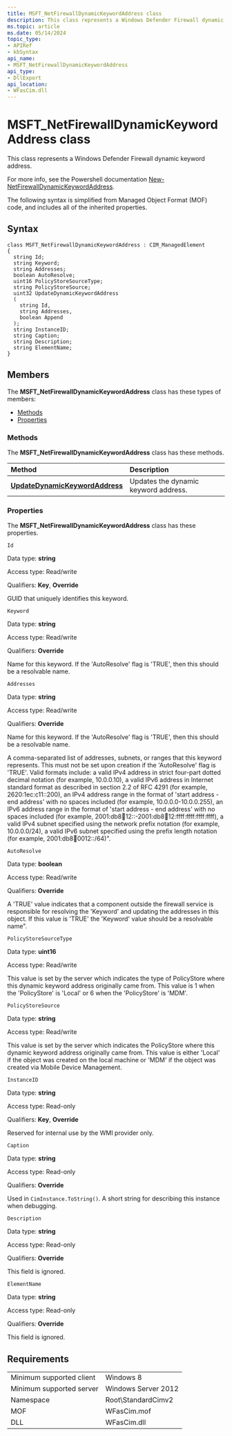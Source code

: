 ```yaml
---
title: MSFT_NetFirewallDynamicKeywordAddress class
description: This class represents a Windows Defender Firewall dynamic keyword address.
ms.topic: article
ms.date: 05/14/2024
topic_type: 
- APIRef
- kbSyntax
api_name: 
- MSFT_NetFirewallDynamicKeywordAddress
api_type: 
- DllExport
api_location: 
- WFasCim.dll
---
```


# MSFT_NetFirewallDynamicKeywordAddress class

This class represents a Windows Defender Firewall dynamic keyword address.

For more info, see the Powershell documentation [New-NetFirewallDynamicKeywordAddress](/powershell/module/netsecurity/new-netfirewalldynamickeywordaddress).

The following syntax is simplified from Managed Object Format (MOF) code, and includes all of the inherited properties.

## Syntax

```syntax
class MSFT_NetFirewallDynamicKeywordAddress : CIM_ManagedElement
{
  string Id;
  string Keyword;
  string Addresses;
  boolean AutoResolve;
  uint16 PolicyStoreSourceType;
  string PolicyStoreSource;
  uint32 UpdateDynamicKeywordAddress
  (
    string Id,
    string Addresses,
    boolean Append
  );
  string InstanceID;
  string Caption;
  string Description;
  string ElementName;
}
```

## Members

The **MSFT_NetFirewallDynamicKeywordAddress** class has these types of members:

- [Methods](#methods)
- [Properties](#properties)

### Methods

The **MSFT_NetFirewallDynamicKeywordAddress** class has these methods.

| Method | Description |
|:-|:-|
| [**UpdateDynamicKeywordAddress**](updatedynamickeywordaddress-msft-netfirewalldynamickeywordaddress.md) | Updates the dynamic keyword address. |

### Properties

The **MSFT_NetFirewallDynamicKeywordAddress** class has these properties.

`Id`

Data type: **string**

Access type: Read/write

Qualifiers: **Key**, **Override**

GUID that uniquely identifies this keyword.

`Keyword`

Data type: **string**

Access type: Read/write

Qualifiers: **Override**

Name for this keyword. If the 'AutoResolve' flag is 'TRUE', then this should be a resolvable name.

`Addresses`

Data type: **string**

Access type: Read/write

Qualifiers: **Override**

Name for this keyword. If the 'AutoResolve' flag is 'TRUE', then this should be a resolvable name.

A comma-separated list of addresses, subnets, or ranges that this keyword represents. This must not be set upon creation if the 'AutoResolve' flag is 'TRUE'. Valid formats include: a valid IPv4 address in strict four-part dotted decimal notation (for example, 10.0.0.10), a valid IPv6 address in Internet standard format as described in section 2.2 of RFC 4291 (for example, 2620:1ec:c11::200), an IPv4 address range in the format of 'start address - end address' with no spaces included (for example, 10.0.0.0-10.0.0.255), an IPv6 address range in the format of 'start address - end address' with no spaces included (for example, 2001:db8:abcd:12::-2001:db8:abcd:12:ffff:ffff:ffff:ffff), a valid IPv4 subnet specified using the network prefix notation (for example, 10.0.0.0/24), a valid IPv6 subnet specified using the prefix length notation (for example, 2001:db8:abcd:0012::/64)".

`AutoResolve`

Data type: **boolean**

Access type: Read/write

Qualifiers: **Override**

A 'TRUE' value indicates that a component outside the firewall service is responsible for resolving the 'Keyword' and updating the addresses in this object. If this value is 'TRUE' the 'Keyword' value should be a resolvable name".

`PolicyStoreSourceType`

Data type: **uint16**

Access type: Read/write

This value is set by the server which indicates the type of PolicyStore where this dynamic keyword address originally came from. This value is 1 when the 'PolicyStore' is 'Local' or 6 when the 'PolicyStore' is 'MDM'.

`PolicyStoreSource`

Data type: **string**

Access type: Read/write

This value is set by the server which indicates the PolicyStore where this dynamic keyword address originally came from. This value is either 'Local' if the object was created on the local machine or 'MDM' if the object was created via Mobile Device Management.

`InstanceID`

Data type: **string**

Access type: Read-only

Qualifiers: **Key**, **Override**

Reserved for internal use by the WMI provider only.

`Caption`

Data type: **string**

Access type: Read-only

Qualifiers: **Override**

Used in `CimInstance.ToString()`. A short string for describing this instance when debugging.

`Description`

Data type: **string**

Access type: Read-only

Qualifiers: **Override**

This field is ignored.

`ElementName`

Data type: **string**

Access type: Read-only

Qualifiers: **Override**

This field is ignored.

## Requirements

| | |
|-|-|
| Minimum supported client | Windows 8 |
| Minimum supported server | Windows Server 2012 |
| Namespace | Root\\StandardCimv2 |
| MOF | WFasCim.mof |
| DLL | WFasCim.dll |
